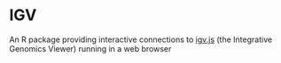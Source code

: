 # IGV
An R package providing interactive connections to [igv.js](https://github.com/igvteam/igv.js/tree/master) (the Integrative Genomics Viewer) running in a web browser
